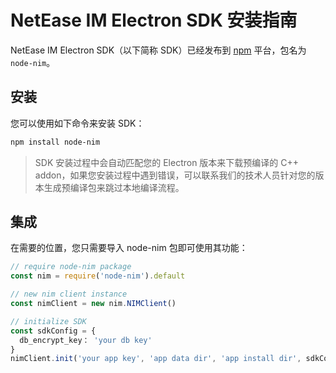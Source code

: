 # NetEase IM Electron SDK 安装指南

NetEase IM Electron SDK（以下简称 SDK）已经发布到 [npm](https://www.npmjs.com/package/node-nim) 平台，包名为 `node-nim`。

## 安装

您可以使用如下命令来安装 SDK：

```bash
npm install node-nim
```

> SDK 安装过程中会自动匹配您的 Electron 版本来下载预编译的 C++ addon，如果您安装过程中遇到错误，可以联系我们的技术人员针对您的版本生成预编译包来跳过本地编译流程。

## 集成

在需要的位置，您只需要导入 node-nim 包即可使用其功能：

```javascript
// require node-nim package
const nim = require('node-nim').default

// new nim client instance
const nimClient = new nim.NIMClient()

// initialize SDK
const sdkConfig = {
  db_encrypt_key： 'your db key'
}
nimClient.init('your app key', 'app data dir', 'app install dir', sdkConfig)
```
